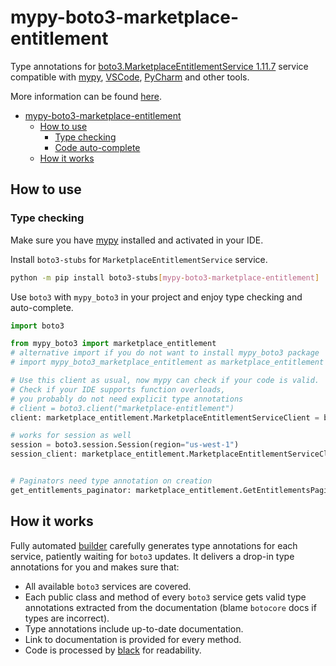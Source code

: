# mypy-boto3-marketplace-entitlement

Type annotations for
[boto3.MarketplaceEntitlementService 1.11.7](https://boto3.amazonaws.com/v1/documentation/api/1.11.7/reference/services/marketplace-entitlement.html#MarketplaceEntitlementService) service
compatible with [mypy](https://github.com/python/mypy), [VSCode](https://code.visualstudio.com/),
[PyCharm](https://www.jetbrains.com/pycharm/) and other tools.

More information can be found [here](https://vemel.github.io/mypy_boto3/).

- [mypy-boto3-marketplace-entitlement](#mypy-boto3-marketplace-entitlement)
  - [How to use](#how-to-use)
    - [Type checking](#type-checking)
    - [Code auto-complete](#code-auto-complete)
  - [How it works](#how-it-works)

## How to use

### Type checking

Make sure you have [mypy](https://github.com/python/mypy) installed and activated in your IDE.

Install `boto3-stubs` for `MarketplaceEntitlementService` service.

```bash
python -m pip install boto3-stubs[mypy-boto3-marketplace-entitlement]
```

Use `boto3` with `mypy_boto3` in your project and enjoy type checking and auto-complete.

```python
import boto3

from mypy_boto3 import marketplace_entitlement
# alternative import if you do not want to install mypy_boto3 package
# import mypy_boto3_marketplace_entitlement as marketplace_entitlement

# Use this client as usual, now mypy can check if your code is valid.
# Check if your IDE supports function overloads,
# you probably do not need explicit type annotations
# client = boto3.client("marketplace-entitlement")
client: marketplace_entitlement.MarketplaceEntitlementServiceClient = boto3.client("marketplace-entitlement")

# works for session as well
session = boto3.session.Session(region="us-west-1")
session_client: marketplace_entitlement.MarketplaceEntitlementServiceClient = session.client("marketplace-entitlement")


# Paginators need type annotation on creation
get_entitlements_paginator: marketplace_entitlement.GetEntitlementsPaginator = client.get_paginator("get_entitlements")
```

## How it works

Fully automated [builder](https://github.com/vemel/mypy_boto3) carefully generates
type annotations for each service, patiently waiting for `boto3` updates. It delivers
a drop-in type annotations for you and makes sure that:

- All available `boto3` services are covered.
- Each public class and method of every `boto3` service gets valid type annotations
  extracted from the documentation (blame `botocore` docs if types are incorrect).
- Type annotations include up-to-date documentation.
- Link to documentation is provided for every method.
- Code is processed by [black](https://github.com/psf/black) for readability.